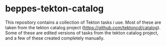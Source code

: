 # beppes-tekton-catalog

This repository contains a collection of Tekton tasks i use. 
Most of these are taken from the tekton catalog project (https://github.com/tektoncd/catalog). Some of these are edited versions of tasks from the tekton catalog project, and a few of these created completely manually.
